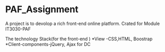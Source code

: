 # PAF_Assignment

A project is to devolop a rich front-end online platform. Crated for Module IT3030-PAF

The technology Stack(for the front-end ) *View -CSS,HTML, Boostrap *Client-components-jQuery, Ajax for DC
